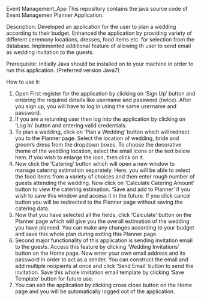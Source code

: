 Event Management_App
This repository contains the java source code of Event Managemen Planner Application.

Description:
Developed an application for the user to plan a wedding according to their budget. Enhanced the application by providing variety of different ceremony locations, dresses, food items etc. for selection from the database. Implemented additional feature of allowing th user to send email as wedding invitation to the guests.

Prerequisite:
Initially Java should be installed on to your machine in order to run this application. (Preferred version Java7)



How to use it:
1.	Open First register for the application by clicking on ‘Sign Up’ button and entering the required details like username and password (twice). After you sign up, you will have to log in using the same username and password.
2.	If you are a returning user then log into the application by clicking on ‘Log In’ button and entering valid credentials.
3.	To plan a wedding, click on ‘Plan a Wedding’ button which will redirect you to the Planner page. Select the location of wedding, bride and groom’s dress from the dropdown boxes. To choose the decorative theme of the wedding location, select the small icons or the text below hem. If you wish to enlarge the icon, then click on it.
4.	Now click the ‘Catering’ button which will open a new window to manage catering estimation separately. Here, you will be able to select the food items from a variety of choices and then enter rough number of guests attending the wedding. Now click on ‘Calculate Catering Amount’ button to view the catering estimation. ‘Save and add to Planner’ if you wish to save this window and access it in the future. If you click cancel button you will be redirected to the Planner page without saving the catering data.
5.	Now that you have selected all the fields, click ‘Calculate’ button on the Planner page which will give you the overall estimation of the wedding you have planned. You can make any changes according to your budget and save this whole plan during exiting this Planner page.
6.	Second major functionality of this application is sending invitation email to the guests. Access this feature by clicking ‘Wedding Invitations’ button on the Home page. Now enter your own email address and its password in order to act as a sender. You can construct the email and add multiple recipients at once and click ‘Send Email’ button to send the invitation. Save this whole invitation email template by clicking ‘Save Template’ button for future use.
7.	You can exit the application by clicking cross close button on the Home page and you will be automatically logged out of the application.
